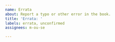```yaml
---
name: Errata
about: Report a typo or other error in the book.
title: 'Errata: '
labels: errata, unconfirmed
assignees: m-ou-se

---
```



